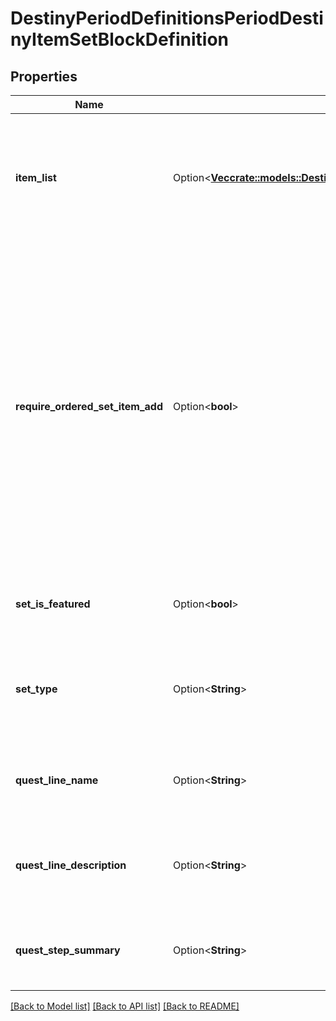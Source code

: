 # DestinyPeriodDefinitionsPeriodDestinyItemSetBlockDefinition

## Properties

Name | Type | Description | Notes
------------ | ------------- | ------------- | -------------
**item_list** | Option<[**Vec<crate::models::DestinyPeriodDefinitionsPeriodDestinyItemSetBlockEntryDefinition>**](Destiny.Definitions.DestinyItemSetBlockEntryDefinition.md)> | A collection of hashes of set items, for items such as Quest Metadata items that possess this data. | [optional]
**require_ordered_set_item_add** | Option<**bool**> | If true, items in the set can only be added in increasing order, and adding an item will remove any previous item. For Quests, this is by necessity true. Only one quest step is present at a time, and previous steps are removed as you advance in the quest. | [optional]
**set_is_featured** | Option<**bool**> | If true, the UI should treat this quest as \"featured\" | [optional]
**set_type** | Option<**String**> | A string identifier we can use to attempt to identify the category of the Quest. | [optional]
**quest_line_name** | Option<**String**> | The name of the quest line that this quest step is a part of. | [optional]
**quest_line_description** | Option<**String**> | The description of the quest line that this quest step is a part of. | [optional]
**quest_step_summary** | Option<**String**> | An additional summary of this step in the quest line. | [optional]

[[Back to Model list]](../README.md#documentation-for-models) [[Back to API list]](../README.md#documentation-for-api-endpoints) [[Back to README]](../README.md)


